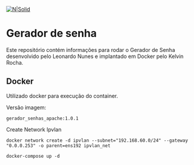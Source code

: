 
[![N|Solid](https://underprotection.com.br/wp-content/uploads/2022/05/Blog-Setembro_Prancheta-1-copia-800x450.png)](https://nodesource.com/products/nsolid)
# Gerador de senha

Este repositório contém informações para rodar o Gerador de Senha desenvolvido pelo Leonardo Nunes e implantado em Docker pelo Kelvin Rocha.
## Docker

Utilizado docker para execução do container.

Versão imagem:
```
gerador_senhas_apache:1.0.1
```

Create Network Ipvlan
```
docker network create -d ipvlan --subnet="192.168.60.0/24" --gateway "0.0.0.253" -o parent=ens192 ipvlan_net
```

```
docker-compose up -d
```

